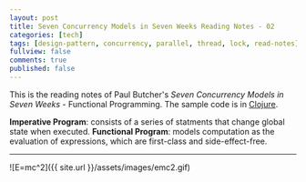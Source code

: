 ```yaml
---
layout: post
title: Seven Concurrency Models in Seven Weeks Reading Notes - 02
categories: [tech]
tags: [design-pattern, concurrency, parallel, thread, lock, read-notes]
fullview: false
comments: true
published: false
---
```


This is the reading notes of Paul Butcher's *Seven Concurrency Models in Seven Weeks* - Functional Programming. The sample code is in [Clojure](http://clojure.org).

**Imperative Program**: consists of a series of statments that change global state when executed.
**Functional Program**: models computation as the evaluation of expressions, which are first-class and side-effect-free.


---
![E=mc^2]({{ site.url }}/assets/images/emc2.gif)